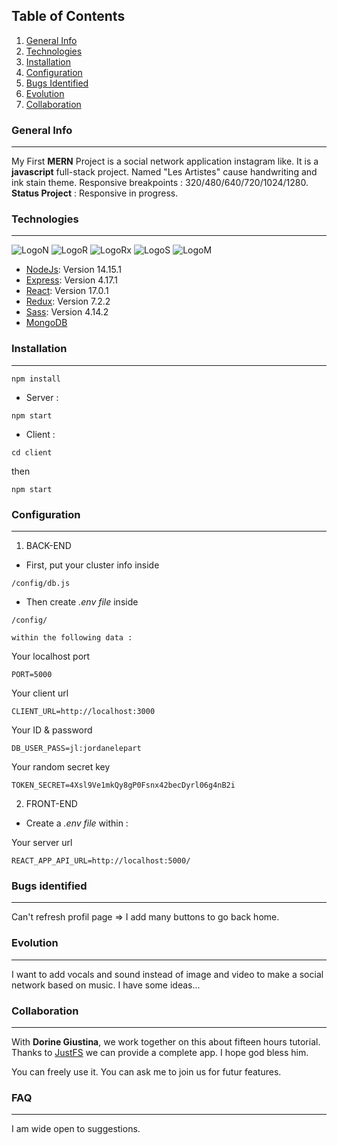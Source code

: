 ## Table of Contents
1. [General Info](#general-info)
2. [Technologies](#technologies)
3. [Installation](#installation)
4. [Configuration](#configuration)
5. [Bugs Identified](#bugs-identified)
6. [Evolution](#Evolution)
7. [Collaboration](#collaboration)
### **General Info**
*** 
My First **MERN** Project is a social network application instagram like. It is a **javascript** full-stack project.
Named "Les Artistes" cause handwriting and ink stain theme.
Responsive breakpoints : 320/480/640/720/1024/1280.
**Status Project** : Responsive in progress.
### Technologies
***
![LogoN](https://img.icons8.com/color/48/000000/nodejs.png) ![LogoR](https://img.icons8.com/ultraviolet/16/000000/react--v1.png) ![LogoRx](https://img.icons8.com/color/48/000000/redux.png) ![LogoS](https://img.icons8.com/color/48/000000/sass.png) ![LogoM](https://img.icons8.com/color/48/000000/mongodb.png)

* [NodeJs](https://nodejs.org/en/docs/): Version 14.15.1 
* [Express](https://expressjs.com/en/api.html): Version 4.17.1
* [React](https://reactjs.org/docs/getting-started.html): Version 17.0.1
* [Redux](https://redux.js.org/): Version 7.2.2 
* [Sass](https://sass-lang.com/documentation): Version 4.14.2 
* [MongoDB](https://www.mongodb.com/cloud/atlas/lp/try2?utm_source=google&utm_campaign=gs_emea_france_search_brand_atlas_desktop&utm_term=mongodb%20docs&utm_medium=cpc_paid_search&utm_ad=e&utm_ad_campaign_id=1718986507&gclid=CjwKCAjwy7CKBhBMEiwA0Eb7aoFpQwYAOXkoX539u_B6p5a2I61TkLcfoyDGKCeSbVIq2PBOjRhdBxoCkDQQAvD_BwE)


### Installation
***
```
npm install
```

* Server : 
``` 
npm start
```
* Client :
```
cd client
```
then
```
npm start
```
### Configuration
***
1. BACK-END

* First, put your cluster info inside 
```
/config/db.js
```
* Then create *.env file* inside 
```
/config/
```
    within the following data :

Your localhost port
```
PORT=5000
```
Your client url

```
CLIENT_URL=http://localhost:3000 
```
Your ID & password
 
```
DB_USER_PASS=jl:jordanelepart
```
Your random secret key
```
TOKEN_SECRET=4Xsl9Ve1mkQy8gP0Fsnx42becDyrl06g4nB2i 
```

2. FRONT-END

* Create a *.env file* within :

Your server url
```
REACT_APP_API_URL=http://localhost:5000/ 
```
### Bugs identified
***
Can't refresh profil page => I add many buttons to go back home. 

### Evolution
***
I want to add vocals and sound instead of image and video to make a social network based on music. I have some ideas...
### Collaboration
***
With **Dorine Giustina**, we work together on this about fifteen hours tutorial. Thanks to [JustFS](https://github.com/JustFS) we can provide a complete app. I hope god bless him.

You can freely use it. You can ask me to join us for futur features.

### FAQ
***
I am wide open to suggestions.



